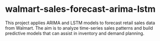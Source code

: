 # walmart-sales-forecast-arima-lstm
This project applies ARIMA and LSTM models to forecast retail sales data from Walmart. The aim is to analyze time-series sales patterns and build predictive models that can assist in inventory and demand planning.
